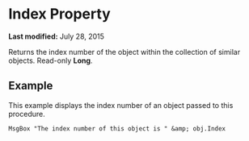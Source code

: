 
# Index Property

 **Last modified:** July 28, 2015

Returns the index number of the object within the collection of similar objects. Read-only  **Long**.

## Example

This example displays the index number of an object passed to this procedure.


```
MsgBox "The index number of this object is " &amp; obj.Index
```

